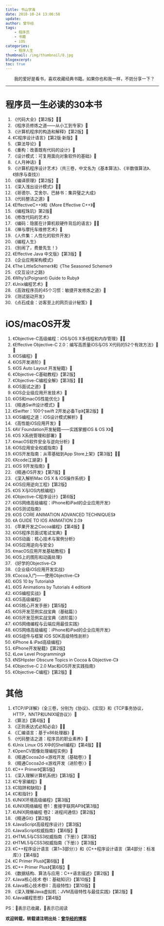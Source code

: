 ```yaml
---
title: 书山学海
date: 2018-10-24 13:06:58
update:
author: 曾华经
tags:
	- 程序员
	- 书籍
	- iOS
categories:
	- 程序人生
thumbnail: /img/thumbnail/8.jpg
blogexcerpt:
toc: true
---
```


&emsp;&emsp;我的爱好是看书，喜欢收藏经典书籍。如果你也和我一样，不妨分享一下？
<!--more-->

---


# 程序员一生必读的30本书

1. 《代码大全》【第2版】🔖📖
2. 《程序员修炼之道——从小工到专家》🔖
3. 《计算机程序的构造和解释》【第2版】🔖
4. 《C程序设计语言》【第2版·新版】🔖
5. 《算法导论》🔖
6. 《重构：改善既有代码的设计》🔖
7. 《设计模式：可复用面向对象软件的基础》🔖
8. 《人月神话》🔖
9. 《计算机程序设计艺术》（共三卷，中文名为《基本算法》、《半数值算法》、《排序与查找》）
10. 《编译原理》【第2版】🔖
11. 《深入浅出设计模式》🔖📖
12. 《哥德尔、艾舍尔、巴赫书：集异璧之大成》
13. 《代码整洁之道》🔖
14. 《EffectiveC++》和《More Effective C++》🔖
15. 《编程珠玑》第2版🔖
16. 《修改代码的艺术》
17. 《编码：隐匿在计算机软硬件背后的语言》🔖📖
18. 《禅与摩托车维修艺术》🔖
19. 《人件集：人性化的软件开发》
20. 《编程人生》
21. 《别闹了，费曼先生！》
22. 《Effective Java 中文版》【第3版】🔖
23. 《企业应用架构模式》
24. 《The LittleSchemer》和《The Seasoned Schemer》
25. 《交互设计之路》
26. 《Why’s(Poignant) Guide to Ruby》
27. 《Unix编程艺术》🔖
28. 《高效程序员的45个习惯：敏捷开发修炼之道》🔖
29. 《测试驱动开发》
30. 《点石成金：访客至上的网页设计秘笈》🔖

# iOS/macOS开发

1. 《Objective-C高级编程：iOS与OS X多线程和内存管理》🔖📖
2. 《Effective Objective-C 2.0：编写高质量iOS与OS X代码的52个有效方法》🔖📖
3. 《iOS编程》🔖
4. 《iOS开发进阶》🔖
5. 《iOS Auto Layout 开发秘籍》🔖
6. 《Objective-C基础教程》【第2版】
7. 《Objective-C编程全解》【第3版】🔖📖
8. 《iOS面试之道》🔖
9. 《iOS企业级应用开发技术》🔖
10. 《iOS和macOS性能优化》🔖
11. 《精通Swift设计模式》🔖
12. 《Swifter：100个swift 2开发必备Tip》【第2版】🔖
13. 《iOS编程之道：iOS设计模式解析》🔖
14. 《高性能iOS应用开发》🔖
15. 《AV Foundation开发秘籍——实践掌握iOS & OS X》🔖
16. 《OS X系统管理和部署》🔖
17. 《macOS软件安全与逆向分析》🔖
18. 《iOS应用安全权威指南》🔖
19. 《iOS开发指南：从零基础到App Store上架》【第3版】🔖📖
20. 《Xcode江湖录》🔖
21. 《iOS 9开发指南》🔖
22. 《精通iOS开发》【第7版】🔖
23. 《深入解析Mac OS X & iOS操作系统》🔖
24. 《iOS应用逆向工程》【第2版】
25. 《OS X与IOS内核编程》
26. 《Objective-C程序设计》【第6版】
27. 《iOS网络高级编程：iPhone和iPad的企业应用开发》
28. 《iOS测试指南》
29. 《iOS CORE ANIMATION ADVANCED TECHNIQUES》
30. 《A GUIDE TO IOS ANIMATION 2.0》
31. 《苹果开发之Cocoa编程》【第4版】🔖
32. 《iOS程序员面试笔试宝典》🔖
33. 《iOS动画：核心技术与案例分析》
34. 《iOS应用逆向与安全》
35. 《macOS应用开发基础教程》🔖
36. 《iOS上的图形和动画处理》
37. 《好学的Objective-C》 
38. 《企业级iOS应用开发实战》
39. 《Cocoa入门——使用Objective-C》
40. 《iOS 10 by Tutorials》
41. 《iOS Animations by Tutorials 4 edition》
42. 《iOS编程实战》🔖
43. 《iOS高级编程》
44. 《iOS核心开发手册》【第5版】
45. 《iOS开发范例实战宝典（基础篇）》
46. 《iOS开发范例实战宝典（进阶篇）》
47. 《iOS网络编程与云端应用最佳实践》
48. 《iOS网络高级编程：iPhone和iPad的企业应用开发》
49. 《iOS组件与框架 iOS SDK高级特性剖析》
50. 《iPhone & iPad高级编程》
51. 《iPhone开发秘籍》【第2版】
52. 《Low Level Programming》
53. 《NSHipster Obscure Topics in Cocoa & Objective-C》
54. 《Objective-C 2.0 Mac和iOS开发实践指南》
55. 《Objective-C编程》【第2版】🔖

# 其他

1. 《TCP/IP详解》（全三卷，分别为《协议》、《实现》和《TCP事务协议，HTTP，NNTP和UNIX域协议》）🔖
2. 《算法》【第4版】🔖
3. 《正则表达式必知必会》🔖📖
4. 《汇编语言：基于x86处理器》🔖
5. 《代码整洁之道：程序员的职业素养》🔖
6. 《Unix Linux OS X中的Shell编程》【第4版】🔖📖
7. 《OpenCV图像处理编程实例》🔖
8. 《精通Cocoa2d-x游戏开发（基础卷）》🔖
9. 《精通Cocoa2d-x游戏开发（进阶卷）》🔖
10. 《C++ Primer》【第5版】
11. 《深入理解计算机系统》【第3版】🔖
12. 《C专家编程》🔖
13. 《C陷阱和缺陷》🔖
14. 《C和指针》🔖
15. 《UNIX环境高级编程》【第3版】
16. 《UNIX网络编程 卷1：套接字联网API》【第3版】
17. 《UNIX网络编程 卷2：进程间通信》【第2版】
18. 《精通Git》【第2版】
19. 《JavaScript高级程序设计》【第3版】
20. 《JavaScript权威指南》【第6版】🔖
21. 《HTML5与CSS3权威指南（下册）》【第3版】
22. 《HTML5与CSS3权威指南（下册）》【第3版】
23. 《C++程序设计语言（第1~3部分）》和《C++程序设计语言（第4部分：标准库）》【第4版】
24. 《C Primer Plus》【第6版】🔖
25. 《C++ Primer Plus》【第6版】🔖
26. 《数据结构、算法与应用：C++语言描述》【第2版】🔖
27. 《Java核心技术 卷I：基础知识》【第10版】🔖
28. 《Java核心技术卷II：高级特性》【第10版】🔖
29. 《深入理解Java虚拟机：JVM高级特性与最佳实践》【第2版】🔖
30. 《Java编程思想》【第4版】

PS：🔖表示已收藏，📖表示已阅读

**欢迎转载，转载请注明出处：[曾华经的博客](http://www.huajingzeng.com)**
